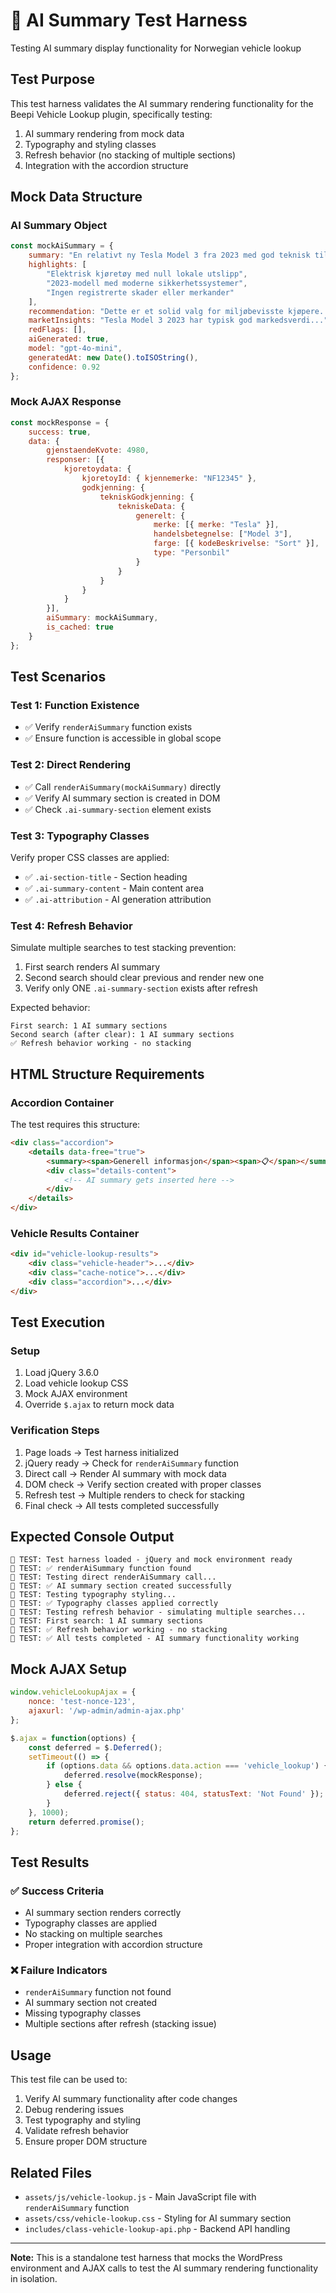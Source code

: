 # 🧠 AI Summary Test Harness

Testing AI summary display functionality for Norwegian vehicle lookup

## Test Purpose

This test harness validates the AI summary rendering functionality for the Beepi Vehicle Lookup plugin, specifically testing:

1. AI summary rendering from mock data
2. Typography and styling classes
3. Refresh behavior (no stacking of multiple sections)
4. Integration with the accordion structure

## Mock Data Structure

### AI Summary Object

```javascript
const mockAiSummary = {
    summary: "En relativt ny Tesla Model 3 fra 2023 med god teknisk tilstand...",
    highlights: [
        "Elektrisk kjøretøy med null lokale utslipp",
        "2023-modell med moderne sikkerhetssystemer",
        "Ingen registrerte skader eller merkander"
    ],
    recommendation: "Dette er et solid valg for miljøbevisste kjøpere...",
    marketInsights: "Tesla Model 3 2023 har typisk god markedsverdi...",
    redFlags: [],
    aiGenerated: true,
    model: "gpt-4o-mini",
    generatedAt: new Date().toISOString(),
    confidence: 0.92
};
```

### Mock AJAX Response

```javascript
const mockResponse = {
    success: true,
    data: {
        gjenstaendeKvote: 4980,
        responser: [{
            kjoretoydata: {
                kjoretoyId: { kjennemerke: "NF12345" },
                godkjenning: {
                    tekniskGodkjenning: {
                        tekniskeData: {
                            generelt: {
                                merke: [{ merke: "Tesla" }],
                                handelsbetegnelse: ["Model 3"],
                                farge: [{ kodeBeskrivelse: "Sort" }],
                                type: "Personbil"
                            }
                        }
                    }
                }
            }
        }],
        aiSummary: mockAiSummary,
        is_cached: true
    }
};
```

## Test Scenarios

### Test 1: Function Existence
- ✅ Verify `renderAiSummary` function exists
- ✅ Ensure function is accessible in global scope

### Test 2: Direct Rendering
- ✅ Call `renderAiSummary(mockAiSummary)` directly
- ✅ Verify AI summary section is created in DOM
- ✅ Check `.ai-summary-section` element exists

### Test 3: Typography Classes
Verify proper CSS classes are applied:
- ✅ `.ai-section-title` - Section heading
- ✅ `.ai-summary-content` - Main content area
- ✅ `.ai-attribution` - AI generation attribution

### Test 4: Refresh Behavior
Simulate multiple searches to test stacking prevention:
1. First search renders AI summary
2. Second search should clear previous and render new one
3. Verify only ONE `.ai-summary-section` exists after refresh

Expected behavior:
```
First search: 1 AI summary sections
Second search (after clear): 1 AI summary sections
✅ Refresh behavior working - no stacking
```

## HTML Structure Requirements

### Accordion Container
The test requires this structure:
```html
<div class="accordion">
    <details data-free="true">
        <summary><span>Generell informasjon</span><span>📋</span></summary>
        <div class="details-content">
            <!-- AI summary gets inserted here -->
        </div>
    </details>
</div>
```

### Vehicle Results Container
```html
<div id="vehicle-lookup-results">
    <div class="vehicle-header">...</div>
    <div class="cache-notice">...</div>
    <div class="accordion">...</div>
</div>
```

## Test Execution

### Setup
1. Load jQuery 3.6.0
2. Load vehicle lookup CSS
3. Mock AJAX environment
4. Override `$.ajax` to return mock data

### Verification Steps
1. Page loads → Test harness initialized
2. jQuery ready → Check for `renderAiSummary` function
3. Direct call → Render AI summary with mock data
4. DOM check → Verify section created with proper classes
5. Refresh test → Multiple renders to check for stacking
6. Final check → All tests completed successfully

## Expected Console Output

```
🧪 TEST: Test harness loaded - jQuery and mock environment ready
🧪 TEST: ✅ renderAiSummary function found
🧪 TEST: Testing direct renderAiSummary call...
🧪 TEST: ✅ AI summary section created successfully
🧪 TEST: Testing typography styling...
🧪 TEST: ✅ Typography classes applied correctly
🧪 TEST: Testing refresh behavior - simulating multiple searches...
🧪 TEST: First search: 1 AI summary sections
🧪 TEST: ✅ Refresh behavior working - no stacking
🧪 TEST: ✅ All tests completed - AI summary functionality working
```

## Mock AJAX Setup

```javascript
window.vehicleLookupAjax = {
    nonce: 'test-nonce-123',
    ajaxurl: '/wp-admin/admin-ajax.php'
};

$.ajax = function(options) {
    const deferred = $.Deferred();
    setTimeout(() => {
        if (options.data && options.data.action === 'vehicle_lookup') {
            deferred.resolve(mockResponse);
        } else {
            deferred.reject({ status: 404, statusText: 'Not Found' });
        }
    }, 1000);
    return deferred.promise();
};
```

## Test Results

### ✅ Success Criteria
- AI summary section renders correctly
- Typography classes are applied
- No stacking on multiple searches
- Proper integration with accordion structure

### ❌ Failure Indicators
- `renderAiSummary` function not found
- AI summary section not created
- Missing typography classes
- Multiple sections after refresh (stacking issue)

## Usage

This test file can be used to:
1. Verify AI summary functionality after code changes
2. Debug rendering issues
3. Test typography and styling
4. Validate refresh behavior
5. Ensure proper DOM structure

## Related Files

- `assets/js/vehicle-lookup.js` - Main JavaScript file with `renderAiSummary` function
- `assets/css/vehicle-lookup.css` - Styling for AI summary section
- `includes/class-vehicle-lookup-api.php` - Backend API handling

---

**Note:** This is a standalone test harness that mocks the WordPress environment and AJAX calls to test the AI summary rendering functionality in isolation.
